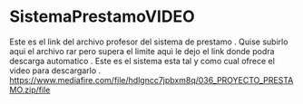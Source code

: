# SistemaPrestamoVIDEO

Este es el link del archivo profesor del sistema de prestamo . Quise subirlo aqui el archivo rar pero supera el limite aqui le dejo el link donde podra descarga automatico . Este es el sistema esta tal y como cual ofrece el video para descargarlo . 
https://www.mediafire.com/file/hdlgncc7jpbxm8q/036_PROYECTO_PRESTAMO.zip/file
